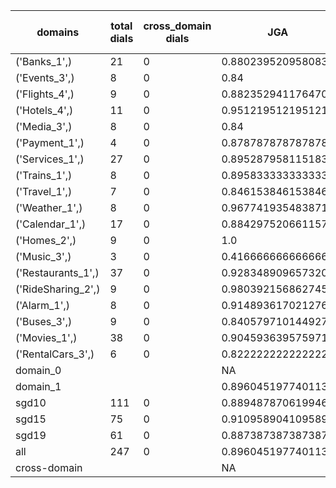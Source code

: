 | domains            |   total dials |   cross_domain dials | JGA                | RSA                | TA                 | CDTA   |   total turns |   cross-domain turns |
|--------------------|---------------|----------------------|--------------------|--------------------|--------------------|--------|---------------|----------------------|
| ('Banks_1',)       |            21 |                    0 | 0.8802395209580839 | 0.912192393736018  | 0.8802395209580839 | NA     |           167 |                    0 |
| ('Events_3',)      |             8 |                    0 | 0.84               | 0.8514492753623187 | 0.86               | NA     |            50 |                    0 |
| ('Flights_4',)     |             9 |                    0 | 0.8823529411764706 | 0.96875            | 0.9215686274509803 | NA     |            51 |                    0 |
| ('Hotels_4',)      |            11 |                    0 | 0.9512195121951219 | 0.9902597402597403 | 0.975609756097561  | NA     |            82 |                    0 |
| ('Media_3',)       |             8 |                    0 | 0.84               | 0.875              | 0.92               | NA     |            50 |                    0 |
| ('Payment_1',)     |             4 |                    0 | 0.8787878787878788 | 0.9472222222222222 | 0.7575757575757576 | NA     |            33 |                    0 |
| ('Services_1',)    |            27 |                    0 | 0.8952879581151832 | 0.9601543209876546 | 0.9528795811518325 | NA     |           191 |                    0 |
| ('Trains_1',)      |             8 |                    0 | 0.8958333333333334 | 0.9662433862433862 | 0.9583333333333334 | NA     |            48 |                    0 |
| ('Travel_1',)      |             7 |                    0 | 0.8461538461538461 | 0.919047619047619  | 0.9230769230769231 | NA     |            39 |                    0 |
| ('Weather_1',)     |             8 |                    0 | 0.967741935483871  | 0.9821428571428571 | 0.967741935483871  | NA     |            31 |                    0 |
| ('Calendar_1',)    |            17 |                    0 | 0.8842975206611571 | 0.9496996996996997 | 0.9586776859504132 | NA     |           121 |                    0 |
| ('Homes_2',)       |             9 |                    0 | 1.0                | 1.0                | 1.0                | NA     |            67 |                    0 |
| ('Music_3',)       |             3 |                    0 | 0.4166666666666667 | 0.6575             | 0.7916666666666666 | NA     |            24 |                    0 |
| ('Restaurants_1',) |            37 |                    0 | 0.9283489096573209 | 0.9830992063492061 | 0.9719626168224299 | NA     |           321 |                    0 |
| ('RideSharing_2',) |             9 |                    0 | 0.9803921568627451 | 0.9893617021276596 | 0.9803921568627451 | NA     |            51 |                    0 |
| ('Alarm_1',)       |             8 |                    0 | 0.9148936170212766 | 0.9285714285714286 | 0.9361702127659575 | NA     |            47 |                    0 |
| ('Buses_3',)       |             9 |                    0 | 0.8405797101449275 | 0.9390256509659494 | 0.9130434782608695 | NA     |            69 |                    0 |
| ('Movies_1',)      |            38 |                    0 | 0.9045936395759717 | 0.9649212316505551 | 0.9469964664310954 | NA     |           283 |                    0 |
| ('RentalCars_3',)  |             6 |                    0 | 0.8222222222222222 | 0.9227574750830565 | 0.8444444444444444 | NA     |            45 |                    0 |
| domain_0           |               |                      | NA                 | NA                 | NA                 | NA     |             0 |                    0 |
| domain_1           |               |                      | 0.896045197740113  | 0.9517956934266607 | 0.9372881355932203 | NA     |          1770 |                    0 |
| sgd10              |           111 |                    0 | 0.889487870619946  | 0.9392915158266039 | 0.9191374663072777 | NA     |           742 |                    0 |
| sgd15              |            75 |                    0 | 0.910958904109589  | 0.9665981977206468 | 0.9657534246575342 | NA     |           584 |                    0 |
| sgd19              |            61 |                    0 | 0.8873873873873874 | 0.9531930356747873 | 0.9301801801801802 | NA     |           444 |                    0 |
| all                |           247 |                    0 | 0.896045197740113  | 0.9517956934266607 | 0.9372881355932203 | NA     |          1770 |                    0 |
| cross-domain       |               |                      | NA                 | NA                 | NA                 | NA     |             0 |                    0 |
